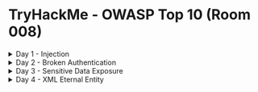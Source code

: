 #  TryHackMe - OWASP Top 10 (Room 008)

<details><summary>Day 1 - Injection</summary>
<p>

![](/OWASP%20Top%2010/images/command_inj.png)

<details><summary>Injection</summary>
<p>

## Injection

Injection flaws are very common. These flaws occur because the user controlled input is interpreted as actual commands or parameters by the application. Injection attacks depend on what technologies are being used and how exactly the input is interpreted by these technologies

Some common exmaples include:

* SQL Injection: This occures when user controlled input is passed to SQL queries. As a result, an attacker can pass in SQL queries to manipulate the outcome of such queries
* Command Injection: This occurs when user input is passed to system commands. As a result, an attacker is able to execute arbitrary system commands on application servers

If an attacker is able to successfully pass input that is interpreted correctly, they would be able to do the following:

* Access, Modify and delete information in a database when this input is passed into database queries. This would mean that an attacker can steal sensitive information such as personal details and credentials
* Execute Arbitrary system commands on a server that would allow an attacker to gain access to users' systems. This would enable them to steal sensitive data and carry out more attacks against infrastructure linked to the server on which the command is executed

The main defence for preventing injection attacks is ensuring that user controlled input is not interpreted as queries or commands. There are different ways of doing this:

* Using an allow list: when input is sent to the server, this input is compared to a list of safe input or characters. If the input is marked as safe, then it is processed. Otherwise, it is rejected and the application throws an error
* Stripping input: If the input contains dangerous characters, these characters are removed before they are processed

Dangerous characters or input is classified as any input that can change how the underlying data is processed. Instead of manually constructing allow lists or even just stripping input, there are various libraries that perform these actions for you

</p>
</details>

<details><summary>OS Command Injection</summary>
<p>

## OS Command Injection

Command Injection occures when server-side code in a web application makes a system call on the hosting machine

It is a web vulnerability that allows an attacker to take advantage of that made system call to execute OS commands on the server. Sometimes this won't always end in something malicious, like a `whoami` or just reading files

Command Injection opens up many options for the attacker. The worst thing they could do would be to spawn a reverse shell to become the user that the web server is running as. A simple `;nc -e /bin/bash` is all that is needed and they own the server

Some variants of netcat do not support the `-e` option. You can use a list of [these](http://pentestmonkey.net/cheat-sheet/shells/reverse-shell-cheat-sheet) reverse shells as an alternative

Once the attacker has a foothold on the server, they can start the usual enumeration of your systems and start looking for ways to pivot around

</p>
</details>

<details><summary>Command Injection Practical</summary>
<p>

## What is Active Command Injection?

Blind command injection occurs when the system command made to the server does not return the response to the user in the HTML document. Active command injection will return the response to the user. It can be made visible through several HTML elements

Scenario: EvilCorp has started development on a web based shell but has accidentally left it exposed to the internet. It is nowhere near finished but contains the same command injection vulnerability as before but this time, the response from the system call can be seen on the page

Just like before, look at the sample code from evilshell.php and go over what it is doing and why it makes it active command injection. 

![](/OWASP%20Top%2010/images/evilshell.png)

In pseudocode, the above snippet is doing the following:

1. Checking if the parameter "commandString" is set
2. If it is, then the variable $command_string gets what was passed into the input field
3. The program then goes into a try block to execute the function `passthru($command_string)`. Read the docs on `passthru()` on [PHP's website](https://www.php.net/manual/en/function.passthru.php) but in general, it is executing what gets entered into the input then passing the output directly back to the browser
4. If the try does not succeed, output the error to the page. Generally, this won't output anything because you cannot output stderr but PHP does not let you have a try without a catch

## Ways to Detect Active Command Injection

We know that active command injection occurs when you can see the response from the system call. In the above code, the function `passthru()` is actually what is doing all the work. It is passing the response directly to the document so you can see the fruits of your labour right there.

Since we know that, we can go over some useful commands to try to enumerate the machine a bit further. The function call here to `passthru()` may not always be what is happening behind the scenes

## Commands to Try

### Linux

* whoami
* id
* ifconfig / ip a
* uname -a
* ps -ef

### Windows

* whoami
* vers
* ipconfig
* tasklist
* netstat -an

</p>
</details>

</p>
</details>

<details><summary>Day 2 - Broken Authentication</summary>
<p>

![](/OWASP%20Top%2010/images/broken_auth.png)

<details><summary>Broken Authentication</summary>
<p>

## Broken Authentication

Authentication and session management constitute core components of modern web apps. Authentication allows users to gain access to web applications by verifying their identities

The most common form of authentication is using a username and password mechanism. A user would enter these credentials and the server would verify them. If they were correct, the server would then provide the user's browser with a session cookie

A session cookie is needed because web servers use HTTP(S) to communicate which is stateless. Attaching session cookies means that the server will know who is sending what data

If an attacker is able to find flaws in an authentication mechanism, they would then successfully gain access to other user's accounts. This would allow the attacker to access sensitive data

Some common flaws in authentication mechanisms include:

* Brute force attacks: If a web app uses usernames and passwords, an attacker is able to launch brute force attacks that allow them to guess the username and passwords using multiple authentication attempts
* Use of weak credentials: Web applications should set strong password policies. If applications allow users to set passwords such as `password` or common passwords, then an attacker is able to easily guess them and access user accounts. They can do this without brute forcing and without multiple attempts
* Weak Session Cookies: session cookies are how the server keeps track of users. If session cookies contain predictable values, an attacker can set their own session cookies and access user's accounts

There can be various mitigation techniques for broken authentication mechanisms depending on the exact flaw

* To avoid password guessing attacks, ensure the app enforces a strong password policy
* To avoid brute force attacks, ensure the app enforces an automatic lockout after a certain number of attempts. This would prevent an attacker from launching more brute force attacks
* Implement Multi Factor Authentication - if a user has multiple methods of authentication it would be difficult to get access to both credentials to get access to their account

</p>
</details>

<details><summary>Broken Authentication Practical</summary>
<p>

## Broken Authentication Practical

A lot of times what happens is that developers forget to sanitize the input given by the user in the code of their application, which can make them vulnerable to attacks like SQLi. However, we are going to focus on a vulnerability that happens because of a developer's mistake but is very easy to exploit i.e. re-registration of an existing user

Say there is an existing user with the name __admin__ and now we want to get access to their account. We can re-register that username but with slight modification like "  admin"

Now when you enter that in the username field and enter other information, it will register a new user but that user will have the same right as normal admin. That new user will also be able to see all the content presented under the user __admin__

To see this in action, go to `http://<IP>:8888` and try to register a user name __darren__ you will see that user already exists so then try to register a user " darren" and you will see that you are now logged in and will be able to see the content present only in Darren's account which in our case is the flag that you need to retrieve

</p>
</details>

</p>
</details>

<details><summary>Day 3 - Sensitive Data Exposure</summary>
<p>

![](/OWASP%20Top%2010/images/sens.png)

<details><summary>Sensitive Data Exposure</summary>
<p>

## Sensitive Data Exposure

When a web app accidentally divulges sensitive data, we refer to it as "Sensitive Data Exposure". This is often data directly linked to customers (names, DoBs, financial information, etc...) but could also be more technical information such as usernames and passwords

At more complex levels, this often involves techniques such as a MitM attack where the attacker would force user connections through a device whcih they control, then take advantage of weak encryption on any transmitted data to gain access to the intercepted information

Many examples are much simpler and vulnerabilities can be found in web apps which can be exploited without any advanced networking knowledge

The web app in this box contains one such vulnerability

</p>
</details>

<details><summary>Sensitive Data Exposure - Supporting Material 1</summary>
<p>

## Sensitive Data Exposure - Supporting Material 1

The most common way to store a large amount of data in a format that is easily accessible from many locations at once is in a database. This is obviously perfect for something like a web app, as there may be many users interacting with the website at any one time

Database engines usually follow the Structured Query Language (SQL) synax; however, alternative formats (such as NoSQL) are rising in popularity

In a production environment, it is common to see databases set up on dedicated servers, running a database service such as MySQL, or MariaDB; however, databases can also be stored as files

These databases are referred to as __flat-file__ databases as they are stored as a single file on the computer. Commonly seen on smaller web apps

What happens if the database is stored underneath the root directory of the website (one of the files that a user connecting to the website is able to acecss?) Well, we can download it and query it on our own machine, with full access to everything in the database

The most common format of flag-file database is an __sqlite__ database. These can be interacted with in most programming languages, and have a dedicated client for querying them on the command line. This client is called __sqlite3__ and is installed by default on Kali

To access a local sqlite database, use the `sqlite3 <database_name>` command

From there, you can see the tables in the database by using the `.tables` command

![](/OWASP%20Top%2010/images/tables.png)

At this point, we can dump all of the data from the table, but we won't necessarily know what each column means unless we look at the table information

First, use the `PRAGMA table_info(<table_name>)` command to see the table information. After that, you can use the `SELECT * FROM customers;` to dump the information from the table

![](/OWASP%20Top%2010/images/customers.png)

We can see from the table information that there are four columns:

* custID
* custName
* creditCard
* password

</p>
</details>

<details><summary>Sensitive Data Exposure - Supporting Material 2</summary>
<p>

## Sensitive Data Exposure - Supporting Material 2

In the previous task we found a collection of password hashes. When it comes to hash cracking, Kali comes pre-installed with various tools

For this, we can use the online tool [Crackstation](https://crackstation.net/). This website is extremely good at cracking weak password hashes. For more complicated hashes, we would need more sophisticated tools

Simply paste the hashes we found earlier into the box and hit the `Crack Hashes` button and it should successfully break the password

![](/OWASP%20Top%2010/images/crackstation.png)

</p>
</details>

</p>
</details>

<details><summary>Day 4 - XML Eternal Entity</summary>
<p>

![](/OWASP%20Top%2010/images/xxe.png)

<details><summary>XML Eternal Entity</summary>
<p>

An XML attack is a vulnerability that abuses features of XML parsers/data. It often allows an attacker to interact with any backend or external systems that the application itself can access and can allow the attacker to read the file on that system

They can also cause DoS attacks or coulde use XXE to perform Server-Side Request Forgery (SSRF) inducing the web app to make requests to other applications. XXE may even enable port scanning and lead to remove code execution

There are two types of XXE attacks;

* in-band
* out-of-band

An __in-band__ XXE attack is the one in which the attacker can receive an immediate response to the XXE payload

An __out-of-band__ XXE has no immediate response from the web app and attacker has to reflect the output of their XXE payload to some other file or their own server

</p>
</details>

<details><summary>XML Eternal Entity - eXtensible Markup Language</summary>
<p>

## What is XML?

XML is a markup language that defines a set of rules for encoding documents in a format that is both human-readable and machine-readable. It is a markup language used for storing and transporting data

## Why we Use XML

1. XML is platform-independent and programming language independent, thus it can be used on any system and supports the technology change when that happens
2. The data stored and transported using XML can be changed at any point in time without affecting the data presentation
3. XML allows validation using DID and Schema. This validation ensures that the XML document is free from any syntax error
4. XML simplifies data sharing between various systems because of its platform-independent nature. XML data does not require any conversion when transferred between different systems

## Syntax

Every XML document mostly starts with what is known as XML Prolog

`<?xml version="1.0" encoding="UTF-8"?>`

Above the line is called XML prolog and it specifies the XML version and the encoding used in the XML document. This line is not compulsory to use but it is considered a good practice

Every XML document must contain a `ROOT` element. For example:

```xml
<?xml version="1.0" encoding="UTF-8"?>
<mail>
   <to>falcon</to>
   <from>feast</from>
   <subject>About XXE</subject>
   <text>Teach about XXE</text>
</mail>
```

In the above, the `<mail>` is the ROOT element of that document and <to>, <from>, <subject> and <text> are the children elements. If the XML document does not have any root element then it would be considered wrong or invalid XML doc

Another thing to remember is that XML is a case sensitive language. If a tag starts like <to> then it has to end by </to>.

Like HTML, we can use attributes in XML too. The syntax for having attributes is also very similiar to HTML. For example:

```html
<text category = "message">You need to learn about XXE</text>
```

In the above example, `category` is the attribute name and `message` is the attribute value

</p>
</details>

<details><summary>XML Eternal Entity - DTD</summary>
<p>

## DTD 

DTD stands for Document Type Definition. A DTD defines the structure and the legal elements and attributes of an XML document

Say we have a file named `note.dtd` with the following content:

```dtd
<!DOCTYPE note [ <!ELEMENT note (to,from,heading,body)> <!ELEMENT to (#PCDATA)> <!ELEMENT from (#PCDATA)> <!ELEMENT heading (#PCDATA)> <!ELEMENT body (#PCDATA)> ]>
```

Now we can use this DTD to validate the information of some XML document and make sure that the XML file conforms to the rules of that DTD

Below is given an XML document that uses `note.dtd`

```xml
<?xml version="1.0" encoding="UTF-8"?>
<!DOCTYPE note SYSTEM "note.dtd">
<note>
    <to>falcon</to>
    <from>feast</from>
    <heading>hacking</heading>
    <body>XXE attack</body>
</note>
```

Now, understand how that DTD validates the XML. Here is what all those terms used in notes.dtd mean:

* !DOCTYPE note - defines a root element of the document named __note__
* !ELEMENT note - defines that the note element must contain the elements: "to, from heading, body"
* !ELEMENT to - defines the `to` element to be of type `#PCDATA`
* !ELEMENT from - defines the `from` element to be of type `#PCDATA`
* !ELEMENT heading - defines the `heading` element to be of type `#PCDATA`
* !ELEMENT body - defines the `body` element to be of type `#PCDATA`

PCDATA means parseable character data

</p>
</details>

<details><summary>XML Eternal Entity - XXE Payload</summary>
<p>

## XXE Payload

1. The first payload we will see is very simple. If you read the previous task, you will understand this payload easily

![](/OWASP%20Top%2010/images/payload1.png)

We are defining an ENTITY called name and assigning it a value feast. Later, we are using that ENTITY in our code

2. Can also use XXE to read some file from the system by defining an ENTITY and having it use the SYSTEM keyword

![](/OWASP%20Top%2010/images/payload2.png)

Here again, we are defining an ENTITY with the name `read` but the difference is that we are setting its value to `SYSTEM` and path of the file

If we use this payload then a website vulnerable to XXE would display the content of the file `/etc/passwd`

In a similiar manner, we can use this kind of payload to read other files but a lot of times you can fail to read files in this manner or the reason for failuer could be the file you are trying to read

</p>
</details>

<details><summary>XML Eternal Entity - Exploiting</summary>
<p>

## Exploiting

1. Let's see how the website would look if we try to use the payload for displaying the name

![](/OWASP%20Top%2010/images/name.png)

On the left side, we can see the burp request that was sent with the URL encoded payload and on the right side we can see that the payload was able to successfully display name `falcon feast`

2. Now, try to read the `/etc/passwd`

![](/OWASP%20Top%2010/images/passwd.png)
